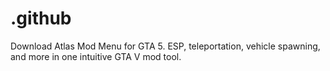# .github
Download Atlas Mod Menu for GTA 5. ESP, teleportation, vehicle spawning, and more in one intuitive GTA V mod tool.
